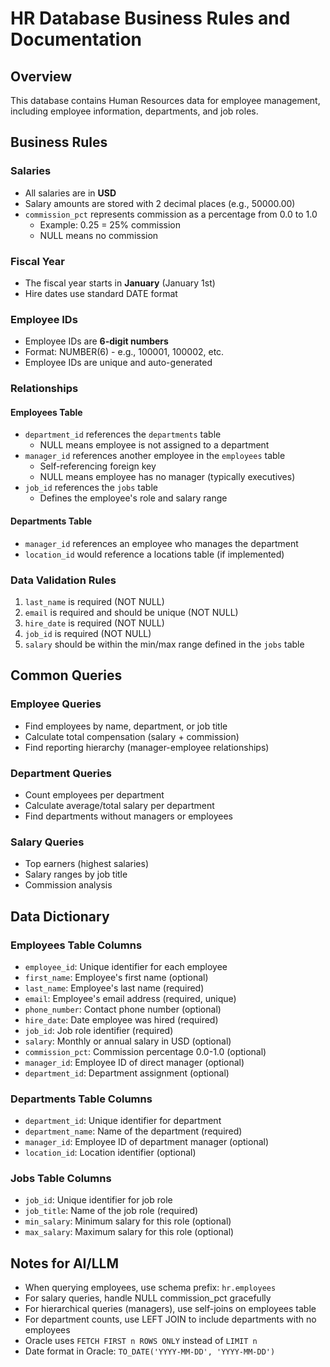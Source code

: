 # HR Database Business Rules and Documentation

## Overview
This database contains Human Resources data for employee management, including employee information, departments, and job roles.

## Business Rules

### Salaries
- All salaries are in **USD**
- Salary amounts are stored with 2 decimal places (e.g., 50000.00)
- `commission_pct` represents commission as a percentage from 0.0 to 1.0
  - Example: 0.25 = 25% commission
  - NULL means no commission

### Fiscal Year
- The fiscal year starts in **January** (January 1st)
- Hire dates use standard DATE format

### Employee IDs
- Employee IDs are **6-digit numbers**
- Format: NUMBER(6) - e.g., 100001, 100002, etc.
- Employee IDs are unique and auto-generated

### Relationships

#### Employees Table
- `department_id` references the `departments` table
  - NULL means employee is not assigned to a department
- `manager_id` references another employee in the `employees` table
  - Self-referencing foreign key
  - NULL means employee has no manager (typically executives)
- `job_id` references the `jobs` table
  - Defines the employee's role and salary range

#### Departments Table
- `manager_id` references an employee who manages the department
- `location_id` would reference a locations table (if implemented)

### Data Validation Rules
1. `last_name` is required (NOT NULL)
2. `email` is required and should be unique (NOT NULL)
3. `hire_date` is required (NOT NULL)
4. `job_id` is required (NOT NULL)
5. `salary` should be within the min/max range defined in the `jobs` table

## Common Queries

### Employee Queries
- Find employees by name, department, or job title
- Calculate total compensation (salary + commission)
- Find reporting hierarchy (manager-employee relationships)

### Department Queries
- Count employees per department
- Calculate average/total salary per department
- Find departments without managers or employees

### Salary Queries
- Top earners (highest salaries)
- Salary ranges by job title
- Commission analysis

## Data Dictionary

### Employees Table Columns
- `employee_id`: Unique identifier for each employee
- `first_name`: Employee's first name (optional)
- `last_name`: Employee's last name (required)
- `email`: Employee's email address (required, unique)
- `phone_number`: Contact phone number (optional)
- `hire_date`: Date employee was hired (required)
- `job_id`: Job role identifier (required)
- `salary`: Monthly or annual salary in USD (optional)
- `commission_pct`: Commission percentage 0.0-1.0 (optional)
- `manager_id`: Employee ID of direct manager (optional)
- `department_id`: Department assignment (optional)

### Departments Table Columns
- `department_id`: Unique identifier for department
- `department_name`: Name of the department (required)
- `manager_id`: Employee ID of department manager (optional)
- `location_id`: Location identifier (optional)

### Jobs Table Columns
- `job_id`: Unique identifier for job role
- `job_title`: Name of the job role (required)
- `min_salary`: Minimum salary for this role (optional)
- `max_salary`: Maximum salary for this role (optional)

## Notes for AI/LLM
- When querying employees, use schema prefix: `hr.employees`
- For salary queries, handle NULL commission_pct gracefully
- For hierarchical queries (managers), use self-joins on employees table
- For department counts, use LEFT JOIN to include departments with no employees
- Oracle uses `FETCH FIRST n ROWS ONLY` instead of `LIMIT n`
- Date format in Oracle: `TO_DATE('YYYY-MM-DD', 'YYYY-MM-DD')`
